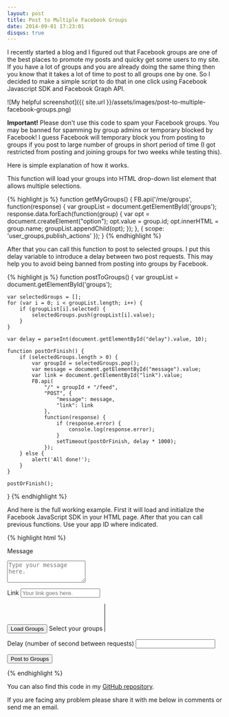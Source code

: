 ```yaml
---
layout: post
title: Post to Multiple Facebook Groups
date: 2014-09-01 17:23:01 
disqus: true
---
```


I recently started a blog and I figured out that Facebook groups are one of the best places to promote my posts and quicky get some users to my site. If you have a lot of groups and you are already doing the same thing then you know that it takes a lot of time to post to all groups one by one. So I decided to make a simple script to do that in one click using Facebook Javascript SDK and Facebook Graph API.

![My helpful screenshot]({{ site.url }}/assets/images/post-to-multiple-facebook-groups.png)

**Important!** Please don't use this code to spam your Facebook groups. You may be banned for spamming by group admins or temporary blocked by Facebook!
I guess Facebook will temporary block you from posting to groups if you post to large number of groups in short period of time (I got restricted from posting and joining groups for two weeks while testing this). 

Here is simple explanation of how it works.

This function will load your groups into HTML drop-down list element that allows multiple selections.

{% highlight js %}
function getMyGroups() {
    FB.api('/me/groups', function(response) {
        var groupList = document.getElementById('groups');
        response.data.forEach(function(group) {
            var opt = document.createElement("option");
            opt.value = group.id;
            opt.innerHTML = group.name;
            groupList.appendChild(opt);
        });
    }, {
        scope: 'user_groups,publish_actions'
    });
}
{% endhighlight %}


After that you can call this function to post to selected groups. I put this delay variable to introduce a delay
between two post requests. This may help you to avoid being banned from posting into groups by Facebook.

{% highlight js %}
function postToGroups() {
    var groupList = document.getElementById('groups');

    var selectedGroups = [];
    for (var i = 0; i < groupList.length; i++) {
        if (groupList[i].selected) {
            selectedGroups.push(groupList[i].value);
        }
    }

    var delay = parseInt(document.getElementById("delay").value, 10);

    function postOrFinish() {
        if (selectedGroups.length > 0) {
            var groupId = selectedGroups.pop();
            var message = document.getElementById("message").value;
            var link = document.getElementById("link").value;
            FB.api(
                "/" + groupId + "/feed",
                "POST", {
                    "message": message,
                    "link": link
                },
                function(response) {
                    if (response.error) {
                        console.log(response.error);
                    }
                    setTimeout(postOrFinish, delay * 1000);
                });
        } else {
            alert('All done!');
        }
    }

    postOrFinish();
}
{% endhighlight %}

And here is the full working example. First it will load and initialize the Facebook JavaScript SDK in your HTML page. After that you can call previous functions. Use your app ID where indicated.


{% highlight html %}
<!DOCTYPE html>
<html>
<head>
<title>Post to Multiple Facebook Groups</title>
<meta charset="UTF-8">
</head>
<body>
<script>
    // This is called with the results from from FB.getLoginStatus().
    function statusChangeCallback(response) {
        console.log('statusChangeCallback');
        console.log(response);
        // The response object is returned with a status field that lets the
        // app know the current login status of the person.
        // Full docs on the response object can be found in the documentation
        // for FB.getLoginStatus().
        if (response.status === 'connected') {
            // Logged into your app and Facebook.
            testAPI();
        } else if (response.status === 'not_authorized') {
            // The person is logged into Facebook, but not your app.
            document.getElementById('status').innerHTML = 'Please log ' +
                'into this app.';
        } else {
            // The person is not logged into Facebook, so we're not sure if
            // they are logged into this app or not.
            document.getElementById('status').innerHTML = 'Please log ' +
                'into Facebook.';
        }
    }

    // This function is called when someone finishes with the Login
    // Button.  See the onlogin handler attached to it in the sample
    // code below.
    function checkLoginState() {
        FB.getLoginStatus(function(response) {
            statusChangeCallback(response);
        });
    }

    window.fbAsyncInit = function() {
        FB.init({
            appId: '{your-app-id}',
            cookie: true, // enable cookies to allow the server to access 
            // the session
            xfbml: true, // parse social plugins on this page
            version: 'v2.1' // use version 2.1
        });

        // Now that we've initialized the JavaScript SDK, we call 
        // FB.getLoginStatus().  This function gets the state of the
        // person visiting this page and can return one of three states to
        // the callback you provide.  They can be:
        //
        // 1. Logged into your app ('connected')
        // 2. Logged into Facebook, but not your app ('not_authorized')
        // 3. Not logged into Facebook and can't tell if they are logged into
        //    your app or not.
        //
        // These three cases are handled in the callback function.

        FB.getLoginStatus(function(response) {
            statusChangeCallback(response);
        });

    };

    // Load the SDK asynchronously
    (function(d, s, id) {
        var js, fjs = d.getElementsByTagName(s)[0];
        if (d.getElementById(id)) return;
        js = d.createElement(s);
        js.id = id;
        js.src = "//connect.facebook.net/en_US/sdk.js";
        fjs.parentNode.insertBefore(js, fjs);
    }(document, 'script', 'facebook-jssdk'));

    // Here we run a very simple test of the Graph API after login is
    // successful.  See statusChangeCallback() for when this call is made.
    function testAPI() {
        console.log('Welcome!  Fetching your information.... ');
        FB.api('/me', function(response) {
            console.log('Successful login for: ' + response.name);
            document.getElementById('status').innerHTML =
                'Thanks for logging in, ' + response.name + '!';
        });
    }

    // This function reads your Facebook groups.
    function getMyGroups() {
        FB.api('/me/groups', function(response) {
            var groupList = document.getElementById('groups');
            response.data.forEach(function(group) {
                var opt = document.createElement("option");
                opt.value = group.id;
                opt.innerHTML = group.name;
                groupList.appendChild(opt);
            });
        }, {
            scope: 'user_groups,publish_actions'
        });
    }

    function postToSelectedGroups() {
        var groupList = document.getElementById('groups');

        var selectedGroupIds = [];
        for (var i = 0; i < groupList.length; i++) {
            if (groupList[i].selected) {
                selectedGroupIds.push(groupList[i].value);
            }
        }        

        var delay = parseInt(document.getElementById("delay").value, 10);

        function postOrFinish() {
            if (selectedGroupIds.length > 0) {
                var groupId = selectedGroupIds.pop();
                var message = document.getElementById("message").value;
                var link = document.getElementById("link").value;
                FB.api(
                    "/" + groupId + "/feed",
                    "POST", {
                        "message": message,
                        "link": link
                    },
                    function(response) {
                        if (response.error) {
                            console.log(response.error);
                        }
                        setTimeout(postOrFinish, delay * 1000);
                    });
            } else {
                alert('All done!');
            }
        }

        postOrFinish();
    }
</script>
<!--
   Below we include the Login Button social plugin. This button uses
   the JavaScript SDK to present a graphical Login button that triggers
   the FB.login() function when clicked.
   -->
<fb:login-button scope="public_profile,email" onlogin="checkLoginState();"></fb:login-button>
<div id="status"></div>

<label for="message">Message</label>
<textarea rows="3" placeholder="Type your message here." id="message"></textarea>

<label for="link">Link</label>
<input type="text" value="" id="link" placeholder="Your link goes here." />

<button type="button" onclick="getMyGroups();">Load Groups</button>
<label for="groups">Select your groups</label>
<select multiple id="groups"></select>

<label for="link">Delay (number of second between requests)</label>
<input type="text" id="delay" />

<button type="button" onclick="postToSelectedGroups();">Post to Groups</button>

</body>
</html>
{% endhighlight %}

You can also find this code in my [GitHub repository](https://github.com/gognjen/post-to-multiple-facebook-groups).

If you are facing any problem please share it with me below in comments or send me an email. 
